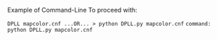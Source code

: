 
Example of Command-Line To proceed with: 

 ``` DPLL mapcolor.cnf ...OR... > python DPLL.py mapcolor.cnf ```
``` command: python DPLL.py mapcolor.cnf ```
